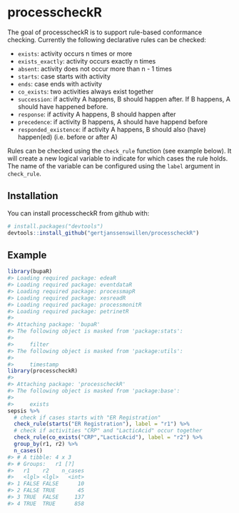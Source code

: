 
<!-- README.md is generated from README.Rmd. Please edit that file -->
processcheckR
=============

The goal of processcheckR is to support rule-based conformance checking. Currently the following declarative rules can be checked:

-   `exists`: activity occurs n times or more
-   `exists_exactly`: activity occurs exactly n times
-   `absent`: activity does not occur more than n - 1 times
-   `starts`: case starts with activity
-   `ends`: case ends with activity
-   `co_exists`: two activities always exist together
-   `succession`: if activity A happens, B should happen after. If B happens, A should have happened before.
-   `response`: if activity A happens, B should happen after
-   `precedence`: if activity B happens, A should have happend before
-   `responded_existence`: if activity A happens, B should also (have) happen(ed) (i.e. before or after A)

Rules can be checked using the `check_rule` function (see example below). It will create a new logical variable to indicate for which cases the rule holds. The name of the variable can be configured using the `label` argument in `check_rule`.

Installation
------------

You can install processcheckR from github with:

``` r
# install.packages("devtools")
devtools::install_github("gertjanssenswillen/processcheckR")
```

Example
-------

``` r
library(bupaR)
#> Loading required package: edeaR
#> Loading required package: eventdataR
#> Loading required package: processmapR
#> Loading required package: xesreadR
#> Loading required package: processmonitR
#> Loading required package: petrinetR
#> 
#> Attaching package: 'bupaR'
#> The following object is masked from 'package:stats':
#> 
#>     filter
#> The following object is masked from 'package:utils':
#> 
#>     timestamp
library(processcheckR)
#> 
#> Attaching package: 'processcheckR'
#> The following object is masked from 'package:base':
#> 
#>     exists
sepsis %>%
  # check if cases starts with "ER Registration"
  check_rule(starts("ER Registration"), label = "r1") %>%
  # check if activities "CRP" and "LacticAcid" occur together
  check_rule(co_exists("CRP","LacticAcid"), label = "r2") %>%
  group_by(r1, r2) %>%
  n_cases() 
#> # A tibble: 4 x 3
#> # Groups:   r1 [?]
#>   r1    r2    n_cases
#>   <lgl> <lgl>   <int>
#> 1 FALSE FALSE      10
#> 2 FALSE TRUE       45
#> 3 TRUE  FALSE     137
#> 4 TRUE  TRUE      858
```
